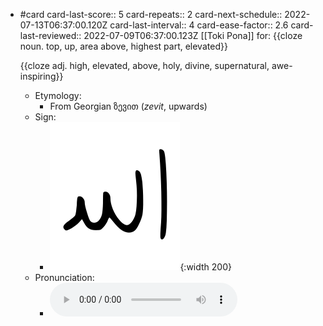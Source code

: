 - #card
  card-last-score:: 5
  card-repeats:: 2
  card-next-schedule:: 2022-07-13T06:37:00.120Z
  card-last-interval:: 4
  card-ease-factor:: 2.6
  card-last-reviewed:: 2022-07-09T06:37:00.123Z
  [[Toki Pona]] for:
  {{cloze noun. top, up, area above, highest part, elevated}}
  
  {{cloze adj. high, elevated, above, holy, divine, supernatural, awe-inspiring}}
	- Etymology:
		- From Georgian ზევით (*zevit*, upwards)
	- Sign:
		- ![Sewi_-_sitelen_pona_in_Sonja_Lang's_handwriting.svg](../assets/Sewi_-_sitelen_pona_in_Sonja_Lang's_handwriting_1657539259413_0.svg){:width 200}
	- Pronunciation:
		- ![](../assets/Toki_Pona_-_jan_Lakuse_-_sewi_1657401082818_0.ogg)